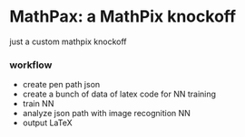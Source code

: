 # MathPax: a MathPix knockoff
just a custom mathpix knockoff


### workflow
- create pen path json
- create a bunch of data of latex code for NN training
- train NN
- analyze json path with image recognition NN
- output LaTeX
